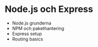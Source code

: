# Node.js och Express

- Node.js grunderna
- NPM och pakethantering
- Express setup
- Routing basics
